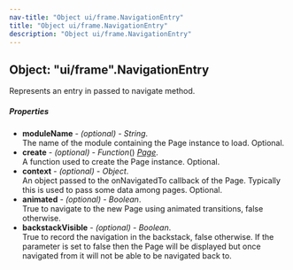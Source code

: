 ```yaml
---
nav-title: "Object ui/frame.NavigationEntry"
title: "Object ui/frame.NavigationEntry"
description: "Object ui/frame.NavigationEntry"
---
```

## Object: "ui/frame".NavigationEntry  
Represents an entry in passed to navigate method.

##### Properties
 - **moduleName** - _(optional)_ - _String_.    
  The name of the module containing the Page instance to load. Optional.
 - **create** - _(optional)_ - _Function_() [_Page_](../../ui/page/Page.md).    
  A function used to create the Page instance. Optional.
 - **context** - _(optional)_ - _Object_.    
  An object passed to the onNavigatedTo callback of the Page. Typically this is used to pass some data among pages. Optional.
 - **animated** - _(optional)_ - _Boolean_.    
  True to navigate to the new Page using animated transitions, false otherwise.
 - **backstackVisible** - _(optional)_ - _Boolean_.    
  True to record the navigation in the backstack, false otherwise. 
If the parameter is set to false then the Page will be displayed but once navigated from it will not be able to be navigated back to.